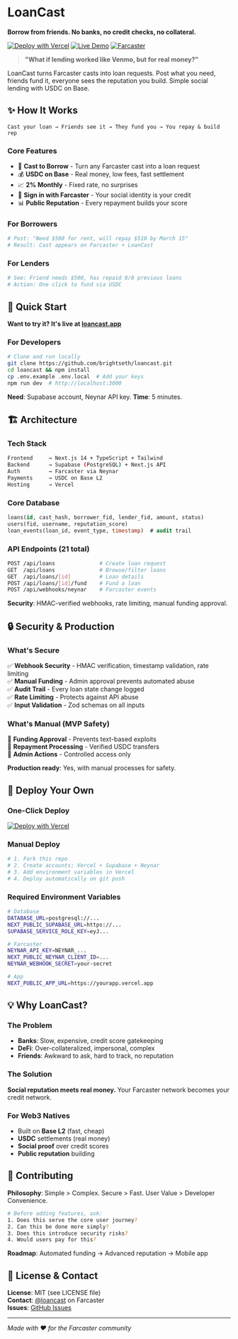 # LoanCast
**Borrow from friends. No banks, no credit checks, no collateral.**

[![Deploy with Vercel](https://vercel.com/button)](https://vercel.com/new/clone?repository-url=https://github.com/brightseth/loancast) [![Live Demo](https://img.shields.io/badge/demo-loancast.app-6936F5)](https://loancast.app) [![Farcaster](https://img.shields.io/badge/farcaster-@loancast-855DCD)](https://warpcast.com/loancast)

> **"What if lending worked like Venmo, but for real money?"**

LoanCast turns Farcaster casts into loan requests. Post what you need, friends fund it, everyone sees the reputation you build. Simple social lending with USDC on Base.

## ✨ How It Works

```
Cast your loan → Friends see it → They fund you → You repay & build rep
```

### Core Features
- 🎯 **Cast to Borrow** - Turn any Farcaster cast into a loan request
- 💰 **USDC on Base** - Real money, low fees, fast settlement
- 📈 **2% Monthly** - Fixed rate, no surprises
- 🔐 **Sign in with Farcaster** - Your social identity is your credit
- 📊 **Public Reputation** - Every repayment builds your score

### For Borrowers
```bash
# Post: "Need $500 for rent, will repay $510 by March 15"
# Result: Cast appears on Farcaster + LoanCast
```

### For Lenders  
```bash
# See: Friend needs $500, has repaid 8/8 previous loans
# Action: One click to fund via USDC
```

## 🚀 Quick Start

**Want to try it? It's live at [loancast.app](https://loancast.app)**

### For Developers

```bash
# Clone and run locally
git clone https://github.com/brightseth/loancast.git
cd loancast && npm install
cp .env.example .env.local  # Add your keys
npm run dev  # http://localhost:3000
```

**Need**: Supabase account, Neynar API key. **Time**: 5 minutes.

## 🏗️ Architecture

### Tech Stack
```bash
Frontend     → Next.js 14 + TypeScript + Tailwind
Backend      → Supabase (PostgreSQL) + Next.js API
Auth         → Farcaster via Neynar
Payments     → USDC on Base L2
Hosting      → Vercel
```

### Core Database
```sql
loans(id, cast_hash, borrower_fid, lender_fid, amount, status)
users(fid, username, reputation_score)  
loan_events(loan_id, event_type, timestamp)  # audit trail
```

### API Endpoints (21 total)
```bash
POST /api/loans              # Create loan request  
GET  /api/loans              # Browse/filter loans
GET  /api/loans/[id]         # Loan details
POST /api/loans/[id]/fund    # Fund a loan
POST /api/webhooks/neynar    # Farcaster events
```

**Security**: HMAC-verified webhooks, rate limiting, manual funding approval.

## 🔒 Security & Production

### What's Secure
✅ **Webhook Security** - HMAC verification, timestamp validation, rate limiting  
✅ **Manual Funding** - Admin approval prevents automated abuse  
✅ **Audit Trail** - Every loan state change logged  
✅ **Rate Limiting** - Protects against API abuse  
✅ **Input Validation** - Zod schemas on all inputs  

### What's Manual (MVP Safety)
👤 **Funding Approval** - Prevents text-based exploits  
👤 **Repayment Processing** - Verified USDC transfers  
👤 **Admin Actions** - Controlled access only  

**Production ready**: Yes, with manual processes for safety.

## 🚀 Deploy Your Own

### One-Click Deploy
[![Deploy with Vercel](https://vercel.com/button)](https://vercel.com/new/clone?repository-url=https://github.com/brightseth/loancast)

### Manual Deploy
```bash
# 1. Fork this repo
# 2. Create accounts: Vercel + Supabase + Neynar  
# 3. Add environment variables in Vercel
# 4. Deploy automatically on git push
```

### Required Environment Variables
```bash
# Database
DATABASE_URL=postgresql://...
NEXT_PUBLIC_SUPABASE_URL=https://...
SUPABASE_SERVICE_ROLE_KEY=eyJ...

# Farcaster  
NEYNAR_API_KEY=NEYNAR_...
NEXT_PUBLIC_NEYNAR_CLIENT_ID=...
NEYNAR_WEBHOOK_SECRET=your-secret

# App
NEXT_PUBLIC_APP_URL=https://yourapp.vercel.app
```

## 💡 Why LoanCast?

### The Problem
- **Banks**: Slow, expensive, credit score gatekeeping
- **DeFi**: Over-collateralized, impersonal, complex
- **Friends**: Awkward to ask, hard to track, no reputation

### The Solution  
**Social reputation meets real money.** Your Farcaster network becomes your credit network.

### For Web3 Natives
- Built on **Base L2** (fast, cheap)
- **USDC** settlements (real money)
- **Social proof** over credit scores
- **Public reputation** building

## 🤝 Contributing

**Philosophy**: Simple > Complex. Secure > Fast. User Value > Developer Convenience.

```bash
# Before adding features, ask:
1. Does this serve the core user journey?
2. Can this be done more simply?  
3. Does this introduce security risks?
4. Would users pay for this?
```

**Roadmap**: Automated funding → Advanced reputation → Mobile app

## 📄 License & Contact

**License**: MIT (see LICENSE file)  
**Contact**: [@loancast](https://warpcast.com/loancast) on Farcaster  
**Issues**: [GitHub Issues](https://github.com/brightseth/loancast/issues)

---

*Made with ❤️ for the Farcaster community*